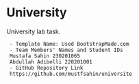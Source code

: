 # University
University lab task.

     - Template Name: Used BootstrapMade.com
     - Team Members' Names and Student IDs
     Mustafa Sahin 230201065
     Abdullah Adibelli 220201001
     - GitHub Repository Link
     https://github.com/mustfsahin/universite
